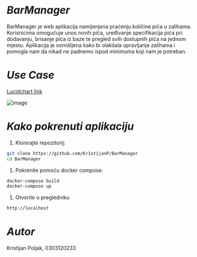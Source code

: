 # ***BarManager***

BarManager je web aplikacija namijenjena praćenju količine pića u zalihama. Korisnicima omogućuje unos novih pića, uređivanje specifikacija pića pri dodavanju, brisanje pića iz baze te pregled svih dostupnih pića na jednom mjestu. Aplikacija je osmišljena kako bi olakšala upravljanje zalihama i pomogla nam da nikad ne padnemo ispod minimuma koji nam je potreban.
# ***Use Case***

[Lucidchart link](http://https://lucid.app/lucidchart/bcb9ba87-44a3-4430-8a9f-7e34fb58ac2d/edit?viewport_loc=745%2C9%2C1705%2C760%2Czok3yUf69dyn&invitationId=inv_a3d20d66-5f26-4759-8554-3a5b9e41c7df "Lucidchart")

![image](https://github.com/user-attachments/assets/c98d5a60-215c-4695-85c7-d8bce44f3618)


# ***Kako pokrenuti aplikaciju***

1.  Klonirajte repozitorij:
```bash
git clone https://github.com/Kr1stijanP/BarManager
cd BarManager
```
1.  Pokrenite pomoću docker compose:
```bash
docker-compose build
docker-compose up
```
1. Otvorite u pregledniku
```bash
http://localhost
```

# ***Autor***
Kristijan Poljak, 0303120233


